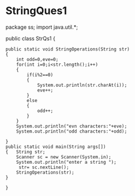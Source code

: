 # StringQues1
package ss;
 import java.util.*;
 
public class StrQs1 {

	
	public static void StringOperations(String str)
	{
		int odd=0,eve=0;
		for(int i=0;i<str.length();i++)
		{
			if(i%2==0)
			{
				System.out.println(str.charAt(i));
			    eve++;
			}
			else
			{
				odd++;
			}
		}
		System.out.println("evn characters:"+eve);
		System.out.println("odd characters:"+odd);
		
	}
	public static void main(String args[])
	{   String str;
		Scanner sc = new Scanner(System.in);
		System.out.println("enter a string ");
		 str= sc.nextLine();
		StringOperations(str);
	}
	
	}

